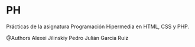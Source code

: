 # PH
Prácticas de la asignatura Programación Hipermedia en HTML, CSS y PHP.

@Authors
  Alexei Jilinskiy
  Pedro Julián Garcia Ruiz
